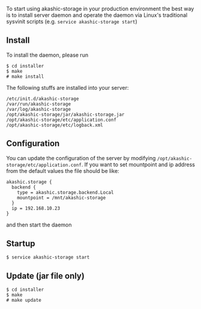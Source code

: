 To start using akashic-storage in your production environment the best way is to install server daemon and operate the daemon via Linux's traditional sysvinit scripts (e.g. `service akashic-storage start`)

## Install
To install the daemon, please run

```
$ cd installer
$ make
# make install
```

The following stuffs are installed into your server:

```
/etc/init.d/akashic-storage
/var/run/akashic-storage
/var/log/akashic-storage
/opt/akashic-storage/jar/akashic-storage.jar
/opt/akashic-storage/etc/application.conf
/opt/akashic-storage/etc/logback.xml
```

## Configuration

You can update the configuration of the server by modifying `/opt/akashic-storage/etc/application.conf`. If you want to set mountpoint and ip address from the default values the file should be like:


```
akashic.storage {
  backend {
    type = akashic.storage.backend.Local
    mountpoint = /mnt/akashic-storage
  }
  ip = 192.168.10.23
}
```

and then start the daemon

## Startup

```
$ service akashic-storage start
```

## Update (jar file only)

```
$ cd installer
$ make
# make update
```